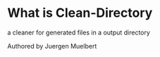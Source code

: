 # What is Clean-Directory

a cleaner for generated files in a output directory

Authored by Juergen Muelbert
